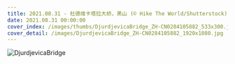 ```yaml
---
title: 2021.08.31 - 杜德维卡塔拉大桥，黑山 (© Hike The World/Shutterstock)
date: 2021.08.31 00:00:00
cover_index: /images/thumbs/DjurdjevicaBridge_ZH-CN0284105882_533x300.jpg
cover_detail: /images/DjurdjevicaBridge_ZH-CN0284105882_1920x1080.jpg
---
```


![DjurdjevicaBridge](/images/DjurdjevicaBridge_ZH-CN0284105882_1920x1080.jpg)
